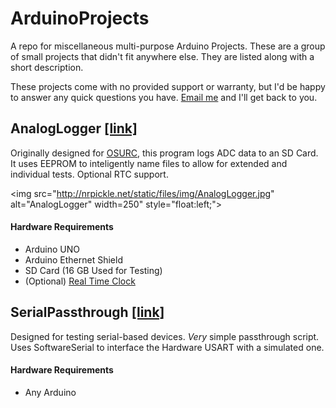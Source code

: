 # ArduinoProjects


A repo for miscellaneous multi-purpose Arduino Projects. These are a group of small projects that didn't fit anywhere else. They are listed along with a short description.

These projects come with no provided support or warranty, but I'd be happy to answer any quick questions you have. <a href="mailto:nick@nickmccomb.net">Email me</a> and I'll get back to you.

## AnalogLogger <a target="_blank" href="https://github.com/Nrpickle/ArduinoProjects/tree/master/Arduino%20UNO/AnalogLogger">[link]</a>

<div>

Originally designed for <a target="_blank" href="http://groups.engr.oregonstate.edu/osurc/">OSURC</a>, this program logs ADC data to an SD Card. It uses EEPROM to inteligently name files to allow for extended and individual tests. Optional RTC support.

<img src="http://nrpickle.net/static/files/img/AnalogLogger.jpg" alt="AnalogLogger" width=250" style="float:left;">

</div>

#### Hardware Requirements
 * Arduino UNO
 * Arduino Ethernet Shield
 * SD Card (16 GB Used for Testing)
 * (Optional) <a target="_black" href="https://www.sparkfun.com/products/12708">Real Time Clock</a>

## SerialPassthrough <a target="_blank" href="https://github.com/Nrpickle/ArduinoProjects/tree/master/Arduino%20UNO/SerialPassthrough">[link]</a>

 Designed for testing serial-based devices. _Very_ simple passthrough script. Uses SoftwareSerial to interface the Hardware USART with a simulated one.
 
#### Hardware Requirements
 * Any Arduino

